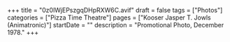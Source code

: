 +++
title = "0z0lWjEPszgqDHpRXW6C.avif"
draft = false
tags = ["Photos"]
categories = ["Pizza Time Theatre"]
pages = ["Kooser Jasper T. Jowls (Animatronic)"]
startDate = ""
description = "Promotional Photo, December 1978."
+++
